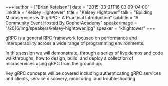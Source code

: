+++
author = ["Brian Ketelsen"]
date = "2015-03-21T16:03:09-04:00"
linktitle = "Kelsey Hightower"
title = "Kelsey Hightower"
talk = "Building Microservices with gRPC - A Practical Introduction"
subtitle = "A Community Event Hosted By GopherAcademy"
speakerimage = "/2016/img/speakers/kelsey-hightower.jpg"
speaker = "khightower"
+++

gRPC is a general RPC framework focused on performance and interoperability across a wide range of programming environments.

In this session we will demonstrate, through a series of live demos and code walkthroughs, how to design, build, and deploy a collection of microservices using gRPC from the ground up.

Key gRPC concepts will be covered including authenticating gRPC services and clients, service discovery, monitoring, and troubleshooting.
